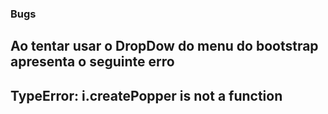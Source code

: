 ### Bugs
Ao tentar usar o DropDow do menu do bootstrap apresenta o seguinte erro
-
   TypeError: i.createPopper is not a function
-
